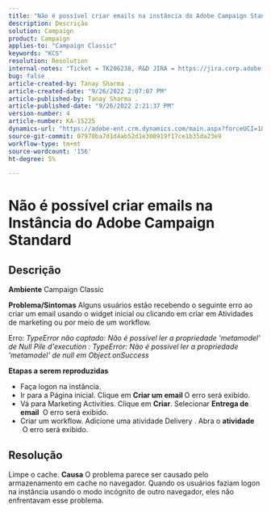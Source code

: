 ```yaml
---
title: "Não é possível criar emails na instância do Adobe Campaign Standard"
description: Descrição
solution: Campaign
product: Campaign
applies-to: "Campaign Classic"
keywords: "KCS"
resolution: Resolution
internal-notes: "Ticket = TK206238, R&D JIRA = https://jira.corp.adobe.com/browse/CAMP-39887"
bug: false
article-created-by: Tanay Sharma .
article-created-date: "9/26/2022 2:07:07 PM"
article-published-by: Tanay Sharma .
article-published-date: "9/26/2022 2:21:37 PM"
version-number: 4
article-number: KA-15225
dynamics-url: "https://adobe-ent.crm.dynamics.com/main.aspx?forceUCI=1&pagetype=entityrecord&etn=knowledgearticle&id=db99be7e-a43d-ed11-9db1-002248086735"
source-git-commit: 07970ba7d1d4ab52d1e300919f17ce1b35da23e9
workflow-type: tm+mt
source-wordcount: '156'
ht-degree: 5%

---
```


# Não é possível criar emails na Instância do Adobe Campaign Standard

## Descrição

<b>Ambiente</b>
Campaign Classic


<b>Problema/Sintomas</b>
Alguns usuários estão recebendo o seguinte erro ao criar um email usando o widget inicial ou clicando em criar em Atividades de marketing ou por meio de um workflow.

Erro: *TypeError não captado: Não é possível ler a propriedade &#39;metamodel&#39; de Null Pile d&#39;execution : TypeError: Não é possível ler a propriedade &#39;metamodel&#39; de null em Object.onSuccess*



<b>Etapas a serem reproduzidas</b>

- Faça logon na instância.
- Ir para a Página inicial. Clique em <b>Criar um email </b> O erro será exibido.
- Vá para Marketing Activities. Clique em <b>Criar</b>. Selecionar <b>Entrega de email </b> O erro será exibido.
- Criar um workflow. Adicione uma atividade Delivery . Abra o <b>atividade </b> O erro será exibido.



## Resolução


Limpe o cache.
<b>Causa</b>
O problema parece ser causado pelo armazenamento em cache no navegador. Quando os usuários faziam logon na instância usando o modo incógnito de outro navegador, eles não enfrentavam esse problema.
